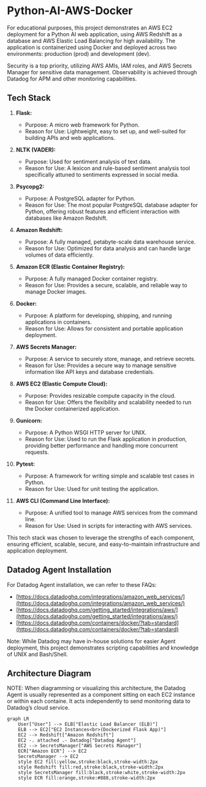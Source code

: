 # Python-AI-AWS-Docker

For educational purposes, this project demonstrates an AWS EC2 deployment for a Python AI web application, using AWS Redshift as a database and AWS Elastic Load Balancing for high availability. The application is containerized using Docker and deployed across two environments: production (prod) and development (dev).

Security is a top priority, utilizing AWS AMIs, IAM roles, and AWS Secrets Manager for sensitive data management. Observability is achieved through Datadog for APM and other monitoring capabilities.

## Tech Stack

1.  **Flask:**
    *   Purpose: A micro web framework for Python.
    *   Reason for Use: Lightweight, easy to set up, and well-suited for building APIs and web applications.

2.  **NLTK (VADER):**
    *   Purpose: Used for sentiment analysis of text data.
    *   Reason for Use: A lexicon and rule-based sentiment analysis tool specifically attuned to sentiments expressed in social media.

3.  **Psycopg2:**
    *   Purpose: A PostgreSQL adapter for Python.
    *   Reason for Use: The most popular PostgreSQL database adapter for Python, offering robust features and efficient interaction with databases like Amazon Redshift.

4.  **Amazon Redshift:**
    *   Purpose: A fully managed, petabyte-scale data warehouse service.
    *   Reason for Use: Optimized for data analysis and can handle large volumes of data efficiently.

5.  **Amazon ECR (Elastic Container Registry):**
    *   Purpose: A fully managed Docker container registry.
    *   Reason for Use: Provides a secure, scalable, and reliable way to manage Docker images.

6.  **Docker:**
    *   Purpose: A platform for developing, shipping, and running applications in containers.
    *   Reason for Use: Allows for consistent and portable application deployment.

7.  **AWS Secrets Manager:**
    *   Purpose: A service to securely store, manage, and retrieve secrets.
    *   Reason for Use: Provides a secure way to manage sensitive information like API keys and database credentials.

8.  **AWS EC2 (Elastic Compute Cloud):**
    *   Purpose: Provides resizable compute capacity in the cloud.
    *   Reason for Use: Offers the flexibility and scalability needed to run the Docker containerized application.

9.  **Gunicorn:**
    *   Purpose: A Python WSGI HTTP server for UNIX.
    *   Reason for Use: Used to run the Flask application in production, providing better performance and handling more concurrent requests.

10. **Pytest:**
    *   Purpose: A framework for writing simple and scalable test cases in Python.
    *   Reason for Use: Used for unit testing the application.

11. **AWS CLI (Command Line Interface):**
    *   Purpose: A unified tool to manage AWS services from the command line.
    *   Reason for Use: Used in scripts for interacting with AWS services.

This tech stack was chosen to leverage the strengths of each component, ensuring efficient, scalable, secure, and easy-to-maintain infrastructure and application deployment.

## Datadog Agent Installation

For Datadog Agent installation, we can refer to these FAQs:

*   [https://docs.datadoghq.com/integrations/amazon_web_services/](https://docs.datadoghq.com/integrations/amazon_web_services/)
*   [https://docs.datadoghq.com/getting_started/integrations/aws/](https://docs.datadoghq.com/getting_started/integrations/aws/)
*   [https://docs.datadoghq.com/containers/docker/?tab=standard](https://docs.datadoghq.com/containers/docker/?tab=standard)

Note: While Datadog may have in-house solutions for easier Agent deployment, this project demonstrates scripting capabilities and knowledge of UNIX and Bash/Shell.

## Architecture Diagram

NOTE: When diagramming or visualizing this architecture, the Datadog Agent is usually
represented as a component sitting on each EC2 instance or within each containe. 
It acts independently to send monitoring data to Datadog’s cloud service.

```mermaid
graph LR
    User["User"] --> ELB["Elastic Load Balancer (ELB)"]
    ELB --> EC2["EC2 Instances<br>(Dockerized Flask App)"]
    EC2 --> Redshift["Amazon Redshift"]
    EC2 -. attached .- Datadog["Datadog Agent"]
    EC2 --> SecretsManager["AWS Secrets Manager"]
    ECR["Amazon ECR"] --> EC2
    SecretsManager --> EC2
    style EC2 fill:yellow,stroke:black,stroke-width:2px
    style Redshift fill:red,stroke:black,stroke-width:2px
    style SecretsManager fill:black,stroke:white,stroke-width:2px
    style ECR fill:orange,stroke:#888,stroke-width:2px